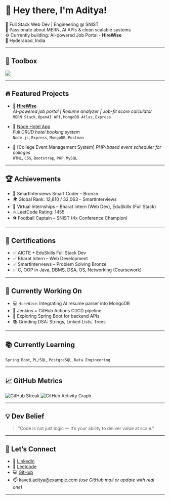 # 👋 Hey there, I'm Aditya! 

🚀 Full Stack Web Dev | Engineering @ SNIST  
🧠 Passionate about MERN, AI APIs & clean scalable systems  
⚙️ Currently building: AI-powered Job Portal - **HireWise**  
📍 Hyderabad, India

---

## 🧰 Toolbox

<img src="https://skillicons.dev/icons?i=js,nodejs,react,express,mongodb,java,git,github,html,css,tailwind,figma,postman,vscode,c" />

---

## 🔥 Featured Projects

- 🎯 [**HireWise**]((https://aditya2838.github.io/H/))  
  *AI-powered job portal | Resume analyzer | Job-fit score calculator*  
  `MERN Stack`, `OpenAI API`, `MongoDB Atlas`, `Express`

- 🏨 [Node Hotel App]((https://github.com/Aditya2838/hotels_nodejs))  
  *Full CRUD hotel booking system*  
  `Node.js`, `Express`, `MongoDB`, `Postman`

- 📅 [College Event Management System]
  *PHP-based event scheduler for colleges*  
  `HTML`, `CSS`, `Bootstrap`, `PHP`, `MySQL`

---

## 🏆 Achievements

- 🧠 SmartInterviews Smart Coder – Bronze  
- 🌍 Global Rank: 12,810 / 32,063 – SmartInterviews  
- 🧩 Virtual Internships – Bharat Intern (Web Dev), EduSkills (Full Stack)  
- 🔥 LeetCode Rating: 1455  
- ⚽ Football Captain – SNIST (4x Conference Champion)

---

## 💼 Certifications

- ✅ AICTE + EduSkills Full Stack Dev  
- ✅ Bharat Intern – Web Development  
- ✅ SmartInterviews – Problem Solving Bronze  
- ✅ C, OOP in Java, DBMS, DSA, OS, Networking (Coursework)

---

## 📅 Currently Working On

- 💻 `HireWise`: Integrating AI resume parser into MongoDB  
- 🔧 Jenkins + GitHub Actions CI/CD pipeline  
- 🧠 Exploring Spring Boot for backend APIs  
- 📚 Grinding DSA: Strings, Linked Lists, Trees

---

## 📚 Currently Learning

`Spring Boot`, `PL/SQL`, `PostgreSQL`, `Data Engineering`

---

## 📈 GitHub Metrics

![GitHub Streak](https://streak-stats.demolab.com?user=Aditya2838&theme=dark&hide_border=true)
![GitHub Activity Graph](https://github-readme-activity-graph.vercel.app/graph?username=Aditya2838&theme=github-compact)

---

## 💡 Dev Belief

> "Code is not just logic — it’s your ability to deliver value at scale."

---

## 🔗 Let’s Connect

- 💼 [LinkedIn](https://linkedin.com/in/kaveti-aditya)  
- 🧠 [Leetcode](https://leetcode.com/aadityaa88)  
- 💻 [GitHub](https://github.com/Aditya2838)  
- 📫 kaveti.aditya@example.com *(use GitHub mail or update with real one)*

---

<!-- You can add Spotify / Blog auto-updaters below if needed -->

